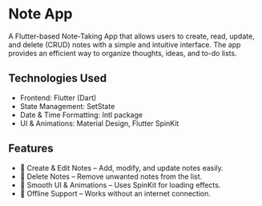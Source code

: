 # Note App

A Flutter-based Note-Taking App that allows users to create, read, update, and delete (CRUD) notes with a simple and intuitive interface. The app provides an efficient way to organize thoughts, ideas, and to-do lists.

## Technologies Used
- Frontend: Flutter (Dart)
- State Management: SetState 
- Date & Time Formatting: Intl package
- UI & Animations: Material Design, Flutter SpinKit

## Features
- 📝 Create & Edit Notes – Add, modify, and update notes easily.
- 📂 Delete Notes – Remove unwanted notes from the list.
- 🎨 Smooth UI & Animations – Uses SpinKit for loading effects.
- 📌 Offline Support – Works without an internet connection.
